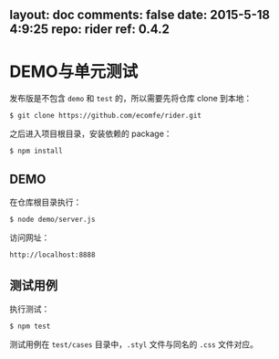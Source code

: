 layout: doc
comments: false
date: 2015-5-18 4:9:25
repo: rider
ref: 0.4.2
---

# DEMO与单元测试

发布版是不包含 `demo` 和 `test` 的，所以需要先将仓库 clone 到本地：

```shell
$ git clone https://github.com/ecomfe/rider.git
```

之后进入项目根目录，安装依赖的 package：

```shell
$ npm install
```
## DEMO

在仓库根目录执行：

```shell
$ node demo/server.js
```

访问网址：

    http://localhost:8888

## 测试用例

执行测试：

```shell
$ npm test
```

测试用例在 `test/cases` 目录中，`.styl` 文件与同名的 `.css` 文件对应。
